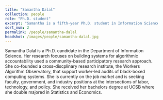 ```yaml
---
title: "Samantha Dalal"
collection: people
role: "Ph.D. student"
excerpt: "Samantha is a fifth-year Ph.D. student in Information Science"
sort_num: 2
permalink: /people/samantha-dalal
headshot: /images/people/samantha-dalal.jpg
---
```


Samantha Dalal is a Ph.D. candidate in the Department of Information Science. Her research focuses on building systems for algorithmic accountability used a community-based participatory research approach. She co-founded a cross-discplinary research institute, the Workers Algorithm Observatory, that support worker-led audits of black-boxed computing systems. She is currently on the job market and is seeking faculty, government, and industry positions at the intersections of labor, technology, and policy. She received her bachelors degree at UCSB where she double majored in Statistics and Economics.

